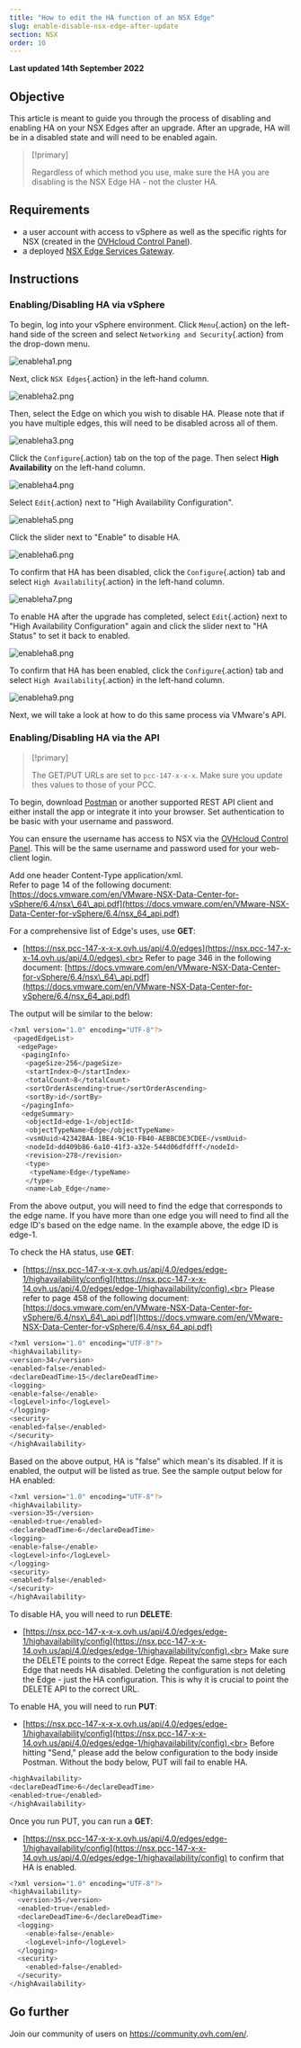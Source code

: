 ```yaml
---
title: "How to edit the HA function of an NSX Edge"
slug: enable-disable-nsx-edge-after-update
section: NSX
order: 10
---
```


**Last updated 14th September 2022**

## Objective

This article is meant to guide you through the process of disabling and enabling HA on your NSX Edges after an upgrade. After an upgrade, HA will be in a disabled state and will need to be enabled again.

> [!primary]
>
> Regardless of which method you use, make sure the HA you are disabling is the NSX Edge HA - not the cluster HA.

## Requirements

- a user account with access to vSphere as well as the specific rights for NSX (created in the [OVHcloud Control Panel](https://www.ovh.com/auth/?action=gotomanager&from=https://www.ovh.co.uk/&ovhSubsidiary=GB)).
- a deployed [NSX Edge Services Gateway](https://docs.ovh.com/gb/en/private-cloud/how-to-deploy-an-nsx-edge-gateway/).

## Instructions

### Enabling/Disabling HA via vSphere

To begin, log into your vSphere environment. Click `Menu`{.action} on the left-hand side of the screen and select `Networking and Security`{.action} from the drop-down menu.

![enableha1.png](images/enableha1.png)

Next, click `NSX Edges`{.action} in the left-hand column.

![enableha2.png](images/enableha2.png)

Then, select the Edge on which you wish to disable HA. Please note that if you have multiple edges, this will need to be disabled across all of them.

![enableha3.png](images/enableha3.png)

Click the `Configure`{.action} tab on the top of the page. Then select **High Availability** on the left-hand column.

![enableha4.png](images/enableha4.png)

Select `Edit`{.action} next to "High Availability Configuration".

![enableha5.png](images/enableha5.png)

Click the slider next to "Enable" to disable HA.

![enableha6.png](images/enableha6.png)

To confirm that HA has been disabled, click the `Configure`{.action} tab and select `High Availability`{.action} in the left-hand column.

![enableha7.png](images/enableha7.png)

To enable HA after the upgrade has completed, select `Edit`{.action} next to "High Availability Configuration" again and click the slider next to "HA Status" to set it back to enabled.

![enableha8.png](images/enableha8.png)

To confirm that HA has been enabled, click the `Configure`{.action} tab and select `High Availability`{.action} in the left-hand column.

![enableha9.png](images/enableha9.png)

Next, we will take a look at how to do this same process via VMware's API.

### Enabling/Disabling HA via the API

> [!primary]
>
> The GET/PUT URLs are set to `pcc-147-x-x-x`. Make sure you update thes values to those of your PCC.

To begin, download [Postman](https://www.postman.com/product/rest-client/) or another supported REST API client and either install the app or integrate it into your browser. Set authentication to be basic with your username and password.

You can ensure the username has access to NSX via the [OVHcloud Control Panel](https://www.ovh.com/auth/?action=gotomanager&from=https://www.ovh.co.uk/&ovhSubsidiary=GB). This will be the same username and password used for your web-client login.

Add one header Content-Type application/xml.<br>
Refer to page 14 of the following document: [https://docs.vmware.com/en/VMware-NSX-Data-Center-for-vSphere/6.4/nsx\_64\_api.pdf](https://docs.vmware.com/en/VMware-NSX-Data-Center-for-vSphere/6.4/nsx_64_api.pdf)

For a comprehensive list of Edge's uses, use **GET**: 

- [https://nsx.pcc-147-x-x-x.ovh.us/api/4.0/edges](https://nsx.pcc-147-x-x-14.ovh.us/api/4.0/edges).<br>
Refer to page 346 in the following document: [https://docs.vmware.com/en/VMware-NSX-Data-Center-for-vSphere/6.4/nsx\_64\_api.pdf](https://docs.vmware.com/en/VMware-NSX-Data-Center-for-vSphere/6.4/nsx_64_api.pdf)

The output will be similar to the below:

```bash
<?xml version="1.0" encoding="UTF-8"?>
 <pagedEdgeList>
  <edgePage>
   <pagingInfo>
    <pageSize>256</pageSize>
    <startIndex>0</startIndex> 
    <totalCount>8</totalCount> 
    <sortOrderAscending>true</sortOrderAscending>
    <sortBy>id</sortBy>
   </pagingInfo>
   <edgeSummary>
    <objectId>edge-1</objectId>
    <objectTypeName>Edge</objectTypeName>
    <vsmUuid>42342BAA-1BE4-9C10-FB40-AEBBCDE3CDEE</vsmUuid>
    <nodeId>dd409b86-6a10-41f3-a32e-544d06dfdfff</nodeId>
    <revision>278</revision>
    <type>
     <typeName>Edge</typeName>
    </type>
    <name>Lab_Edge</name>
```

From the above output, you will need to find the edge <objectId> that corresponds to the edge name. If you have more than one edge you will need to find all the edge ID's based on the edge name. In the example above, the edge ID is edge-1.

To check the HA status, use **GET**:

- [https://nsx.pcc-147-x-x-x.ovh.us/api/4.0/edges/edge-1/highavailability/config](https://nsx.pcc-147-x-x-14.ovh.us/api/4.0/edges/edge-1/highavailability/config).<br>
Please refer to page 458 of the following document: [https://docs.vmware.com/en/VMware-NSX-Data-Center-for-vSphere/6.4/nsx\_64\_api.pdf](https://docs.vmware.com/en/VMware-NSX-Data-Center-for-vSphere/6.4/nsx_64_api.pdf)

```bash
<?xml version="1.0" encoding="UTF-8"?>
<highAvailability>
<version>34</version>
<enabled>false</enabled>
<declareDeadTime>15</declareDeadTime>
<logging>
<enable>false</enable>
<logLevel>info</logLevel>
</logging>
<security>
<enabled>false</enabled>
</security>
</highAvailability>
```

Based on the above output, HA is "false" which mean's its disabled. If it is enabled, the output will be listed as true. See the sample output below for HA enabled:

```bash
<?xml version="1.0" encoding="UTF-8"?>
<highAvailability>
<version>35</version>
<enabled>true</enabled>
<declareDeadTime>6</declareDeadTime>
<logging>
<enable>false</enable>
<logLevel>info</logLevel>
</logging>
<security>
<enabled>false</enabled>
</security>
</highAvailability>
```

To disable HA, you will need to run **DELETE**:

- [https://nsx.pcc-147-x-x-x.ovh.us/api/4.0/edges/edge-1/highavailability/config](https://nsx.pcc-147-x-x-14.ovh.us/api/4.0/edges/edge-1/highavailability/config).<br>
Make sure the DELETE points to the correct Edge. Repeat the same steps for each Edge that needs HA disabled. Deleting the configuration is not deleting the Edge - just the HA configuration. This is why it is crucial to point the DELETE API to the correct URL.

To enable HA, you will need to run **PUT**:

- [https://nsx.pcc-147-x-x-x.ovh.us/api/4.0/edges/edge-1/highavailability/config](https://nsx.pcc-147-x-x-14.ovh.us/api/4.0/edges/edge-1/highavailability/config).<br>
Before hitting "Send," please add the below configuration to the body inside Postman. Without the body below, PUT will fail to enable HA.

```bash
<highAvailability>
<declareDeadTime>6</declareDeadTime>
<enabled>true</enabled>
</highAvailability>
```

Once you run PUT, you can run a **GET**:

- [https://nsx.pcc-147-x-x-x.ovh.us/api/4.0/edges/edge-1/highavailability/config](https://nsx.pcc-147-x-x-14.ovh.us/api/4.0/edges/edge-1/highavailability/config) to confirm that HA is enabled.

```bash
<?xml version="1.0" encoding="UTF-8"?>
<highAvailability>
  <version>35</version>
  <enabled>true</enabled> 
  <declareDeadTime>6</declareDeadTime>
  <logging>
    <enable>false</enable>
    <logLevel>info</logLevel>
  </logging>
  <security>
    <enabled>false</enabled>
  </security>
</highAvailability>
```

## Go further

Join our community of users on <https://community.ovh.com/en/>.

